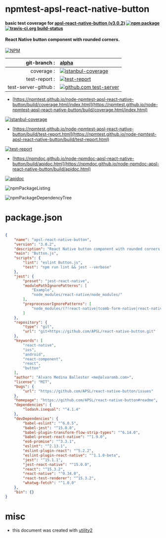 # npmtest-apsl-react-native-button

#### basic test coverage for  [apsl-react-native-button (v3.0.2)](https://github.com/APSL/react-native-button#readme)  [![npm package](https://img.shields.io/npm/v/npmtest-apsl-react-native-button.svg?style=flat-square)](https://www.npmjs.org/package/npmtest-apsl-react-native-button) [![travis-ci.org build-status](https://api.travis-ci.org/npmtest/node-npmtest-apsl-react-native-button.svg)](https://travis-ci.org/npmtest/node-npmtest-apsl-react-native-button)

#### React Native button component with rounded corners.

[![NPM](https://nodei.co/npm/apsl-react-native-button.png?downloads=true&downloadRank=true&stars=true)](https://www.npmjs.com/package/apsl-react-native-button)

| git-branch : | [alpha](https://github.com/npmtest/node-npmtest-apsl-react-native-button/tree/alpha)|
|--:|:--|
| coverage : | [![istanbul-coverage](https://npmtest.github.io/node-npmtest-apsl-react-native-button/build/coverage.badge.svg)](https://npmtest.github.io/node-npmtest-apsl-react-native-button/build/coverage.html/index.html)|
| test-report : | [![test-report](https://npmtest.github.io/node-npmtest-apsl-react-native-button/build/test-report.badge.svg)](https://npmtest.github.io/node-npmtest-apsl-react-native-button/build/test-report.html)|
| test-server-github : | [![github.com test-server](https://npmtest.github.io/node-npmtest-apsl-react-native-button/GitHub-Mark-32px.png)](https://npmtest.github.io/node-npmtest-apsl-react-native-button/build/app/index.html) | | build-artifacts : | [![build-artifacts](https://npmtest.github.io/node-npmtest-apsl-react-native-button/glyphicons_144_folder_open.png)](https://github.com/npmtest/node-npmtest-apsl-react-native-button/tree/gh-pages/build)|

- [https://npmtest.github.io/node-npmtest-apsl-react-native-button/build/coverage.html/index.html](https://npmtest.github.io/node-npmtest-apsl-react-native-button/build/coverage.html/index.html)

[![istanbul-coverage](https://npmtest.github.io/node-npmtest-apsl-react-native-button/build/screenCapture.buildCi.browser.%252Ftmp%252Fbuild%252Fcoverage.lib.html.png)](https://npmtest.github.io/node-npmtest-apsl-react-native-button/build/coverage.html/index.html)

- [https://npmtest.github.io/node-npmtest-apsl-react-native-button/build/test-report.html](https://npmtest.github.io/node-npmtest-apsl-react-native-button/build/test-report.html)

[![test-report](https://npmtest.github.io/node-npmtest-apsl-react-native-button/build/screenCapture.buildCi.browser.%252Ftmp%252Fbuild%252Ftest-report.html.png)](https://npmtest.github.io/node-npmtest-apsl-react-native-button/build/test-report.html)

- [https://npmdoc.github.io/node-npmdoc-apsl-react-native-button/build/apidoc.html](https://npmdoc.github.io/node-npmdoc-apsl-react-native-button/build/apidoc.html)

[![apidoc](https://npmdoc.github.io/node-npmdoc-apsl-react-native-button/build/screenCapture.buildCi.browser.%252Ftmp%252Fbuild%252Fapidoc.html.png)](https://npmdoc.github.io/node-npmdoc-apsl-react-native-button/build/apidoc.html)

![npmPackageListing](https://npmtest.github.io/node-npmtest-apsl-react-native-button/build/screenCapture.npmPackageListing.svg)

![npmPackageDependencyTree](https://npmtest.github.io/node-npmtest-apsl-react-native-button/build/screenCapture.npmPackageDependencyTree.svg)



# package.json

```json

{
    "name": "apsl-react-native-button",
    "version": "3.0.2",
    "description": "React Native button component with rounded corners.",
    "main": "Button.js",
    "scripts": {
        "lint": "eslint Button.js",
        "test": "npm run lint && jest --verbose"
    },
    "jest": {
        "preset": "jest-react-native",
        "modulePathIgnorePatterns": [
            "Example",
            "node_modules/react-native/node_modules/"
        ],
        "preprocessorIgnorePatterns": [
            "node_modules/(?!react-native|tcomb-form-native|react-native-localization|@exponent/react-native-action-sheet|rnrf-relay-renderer|redux-action-api-utils|frisbee)"
        ]
    },
    "repository": {
        "type": "git",
        "url": "git+https://github.com/APSL/react-native-button.git"
    },
    "keywords": [
        "react-native",
        "ios",
        "android",
        "react-component",
        "react",
        "button"
    ],
    "author": "Alvaro Medina Ballester <me@alvaromb.com>",
    "license": "MIT",
    "bugs": {
        "url": "https://github.com/APSL/react-native-button/issues"
    },
    "homepage": "https://github.com/APSL/react-native-button#readme",
    "dependencies": {
        "lodash.isequal": "^4.1.4"
    },
    "devDependencies": {
        "babel-eslint": "^6.0.5",
        "babel-jest": "^15.0.0",
        "babel-plugin-transform-flow-strip-types": "^6.14.0",
        "babel-preset-react-native": "^1.9.0",
        "es6-promise": "^3.3.1",
        "eslint": "^2.13.1",
        "eslint-plugin-react": "^5.2.2",
        "eslint-plugin-react-native": "^1.1.0-beta",
        "jest": "^15.1.1",
        "jest-react-native": "^15.0.0",
        "react": "^15.3.2",
        "react-native": "^0.34.0",
        "react-test-renderer": "^15.3.2",
        "whatwg-fetch": "^1.0.0"
    },
    "bin": {}
}
```



# misc
- this document was created with [utility2](https://github.com/kaizhu256/node-utility2)
